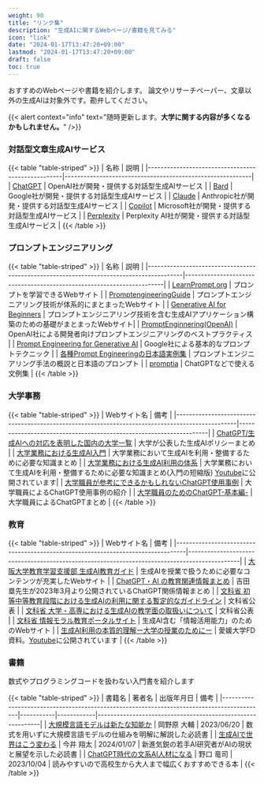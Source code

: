 ```yaml
---
weight: 90
title: "リンク集"
description: "生成AIに関するWebページ/書籍を見てみる"
icon: "link"
date: "2024-01-17T13:47:20+09:00"
lastmod: "2024-01-17T13:47:20+09:00"
draft: false
toc: true
---
```



おすすめのWebページや書籍を紹介します。
論文やリサーチペーパー、文章以外の生成AIは対象外です。勘弁してください。

{{< alert context="info" text="随時更新します。<strong>大学に関する内容が多くなるかもしれません。</strong>" />}}

### 対話型文章生成AIサービス

{{< table "table-striped" >}}
| 名称                                              | 説明                                                      |
|---------------------------------------------------|-----------------------------------------------------------|
| [ChatGPT](https://chat.openai.com/)               | OpenAI社が開発・提供する対話型生成AIサービス              |
| [Bard](https://bard.google.com/chat)              | Google社が開発・提供する対話型生成AIサービス              |
| [Claude](https://claude.ai/)                      | Anthropic社が開発・提供する対話型生成AIサービス           |
| [Copilot](https://copilot.microsoft.com/)         | Microsoft社が開発・提供する対話型生成AIサービス          |
| [Perplexity](https://www.perplexity.ai/)          | Perplexity AI社が開発・提供する対話型生成AIサービス      |
{{< /table >}}



### プロンプトエンジニアリング

{{< table "table-striped" >}}
| 名称                                                                                     | 説明                                                                     |
|-----------------------------------------------------------------------------------------|-----------------------------------------------------------------------|
| [LearnPrompt.org](https://www.learnprompt.org/)                                             | プロンプトを学習できるWebサイト                                       |
| [PromptengineeringGuide](https://www.promptingguide.ai/)                                | プロンプトエンジニアリング技術が体系的にまとまったWebサイト           |
| [Generative AI for Beginners](https://microsoft.github.io/generative-ai-for-beginners/#/) | プロンプトエンジニアリング技術を含む生成AIアプリケーション構築のための基礎がまとまったWebサイト|
| [PromptEnginnering(OpenAI)](https://platform.openai.com/docs/guides/prompt-engineering) | OpenAI社による開発者向けプロンプトエンジニアリングのベストプラクティス |
| [Prompt Engineering for Generative AI](https://developers.google.com/machine-learning/resources/prompt-eng?hl=en) | Google社による基本的なプロンプトテクニック                            |
| [各種Prompt Engineeringの日本語実例集](https://qiita.com/YutaroOgawa2/items/aca32f8fd7d551596cf8) | プロンプトエンジニアリング手法の概説と日本語のプロンプト             |
| [promptia](https://prompt.quel.jp/)                                                      | ChatGPTなどで使える文例集                                             |
{{< /table >}}


### 大学事務

{{< table "table-striped" >}}
| Webサイト名                                                                                      | 備考                                                                 |
|-------------------------------------------------------------------------------------------------|--------------------------------------------------------------------|
| [ChatGPT/生成AIへの対応を表明した国内の大学一覧](https://note.com/pogohopper8/n/n3126b312f209)   | 大学が公表した生成AIポリシーまとめ                                 |
| [大学業務における生成AI入門](https://speakerdeck.com/gmoriki/da-xue-ye-wu-niokerusheng-cheng-airu-men) | 大学業務において生成AIを利用・整備するために必要な知識まとめ       |
| [大学業務における生成AI利用の体系](https://speakerdeck.com/gmoriki/da-xue-ye-wu-niokerusheng-cheng-aili-yong-noti-xi) | 大学業務において生成AIを利用・整備するために必要な知識まとめ(入門の短縮版)  [Youtube](https://www.youtube.com/watch?v=KY7jowFG57o&t=963s)に公開されています|
| [大学職員が参考にできるかもしれないChatGPT使用事例](https://note.com/codemp/n/n559a45977bb5)    | 大学職員によるChatGPT使用事例の紹介                               |
| [大学職員のためのChatGPT-基本編-](https://note.com/shirokaba2022/n/nbf8478531c04)                | 大学職員によるChatGPTまとめ                                       |
{{< /table >}}

### 教育

{{< table "table-striped" >}}
| Webサイト名                                                                      | 備考                                                                                           |
|---------------------------------------------------------------------------------|----------------------------------------------------------------------------------------------|
| [大阪大学教育学習支援部 生成AI教育ガイド](https://www.tlsc.osaka-u.ac.jp/project/generative_ai/) | 生成AIを授業で扱うために必要なコンテンツが充実したWebサイト                                     |
| [ChatGPT・AI の教育関連情報まとめ](https://edulab.t.u-tokyo.ac.jp/chatgpt-ai-resources/)      | 吉田塁先生が2023年3月より公開されているChatGPT関係情報まとめ                                   |
| [文科省 初等中等教育段階における生成AIの利用に関する暫定的なガイドライン](https://www.mext.go.jp/content/20230710-mxt_shuukyo02-000030823_003.pdf) | 文科省公表                                                                                   |
| [文科省 大学・高専における生成AIの教学面の取扱いについて](https://www.mext.go.jp/b_menu/houdou/2023/mext_01260.html) | 文科省公表                                                                                   |
| [文科省 情報モラル教育ポータルサイト](https://www.mext.go.jp/zyoukatsu/moral/index.html)     | 生成AI含む「情報活用能力」のためのWebサイト                                                   |
| [生成AI利用の本質的理解ー大学の授業のためにー](https://speakerdeck.com/gmoriki/sheng-cheng-aili-yong-noben-zhi-de-li-jie-da-xue-noshou-ye-notameni) | 愛媛大学FD資料。[Youtube](https://www.youtube.com/watch?v=KvixMy08y68)に公開されています |
{{< /table >}}


### 書籍
数式やプログラミングコードを扱わない入門書を紹介します

{{< table "table-striped" >}}
| 書籍名                                                                                      | 著者名      | 出版年月日   | 備考                                                         |
|-------------------------------------------------------------------------------------------|-----------|------------|------------------------------------------------------------|
| [大規模言語モデルは新たな知能か](https://www.iwanami.co.jp/book/b625941.html)             | 岡野原 大輔 | 2023/06/20 | 数式を用いずに大規模言語モデルの仕組みを明解に解説した必読書   |
| [生成AIで世界はこう変わる](https://www.sbcr.jp/product/4815622978/)                       | 今井 翔太   | 2024/01/07 | 新進気鋭の若手AI研究者がAIの現状と展望を示した必読書                   |
| [ChatGPT時代の文系AI人材になる](https://str.toyokeizai.net/books/9784492047392/)           | 野口 竜司   | 2023/10/04 | 読みやすいので高校生から大人まで幅広くおすすめできる本          |
{{< /table >}}

